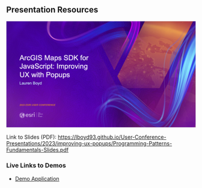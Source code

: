 ## Presentation Resources

![title-slide](../images/popups-title-slide.png)

Link to Slides (PDF): https://lboyd93.github.io/User-Conference-Presentations/2023/improving-ux-popups/Programming-Patterns-Fundamentals-Slides.pdf

### Live Links to Demos

- [Demo Application](https://lboyd93.github.io/User-Conference-Presentations/2023/improving-ux-popups)